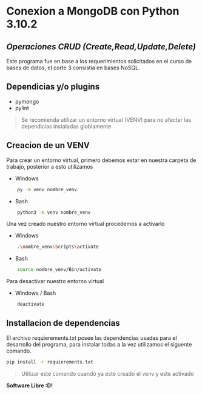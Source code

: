 # Conexion a MongoDB con Python 3.10.2

## _Operaciones CRUD (Create,Read,Update,Delete)_

Este programa fue en base a los requerimientos solicitados en el curso de bases de datos, el corte 3 consistia en bases
NoSQL.


## Dependicias y/o plugins

- pymongo
- pylint

> Se recomienda utilizar un entorno virtual (VENV)
> para no afectar las dependicias instaladas globlamente

## Creacion de un VENV
Para crear un entorno virtual, primero debemos estar en nuestra carpeta de trabajo, posterior a esto utilizamos

- Windows
```sh
    py -m venv nombre_venv
```
- Bash
```sh
    python3 -m venv nombre_venv
```

Una vez creado nuestro entorno virtual procedemos a activarlo

- Windows
```sh
    .\nombre_venv\Scripts\activate
```
- Bash
```sh
    source nombre_venv/Bin/activate
```

Para desactivar nuestro entorno virtual

- Windows / Bash
```sh
    deactivate 
```

## Installacion de dependencias
El archivo requierements.txt posee las dependencias usadas para el desarrollo del programa, para instalar todas a la vez
utilizamos el siguente comando.

```sh
pip install -r requierements.txt
```
> Utilizar este comando cuando ya este creado el venv y este activado


**Software Libre :D!**